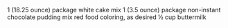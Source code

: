 1 (18.25 ounce) package white cake mix
1 (3.5 ounce) package non-instant chocolate pudding mix
red food coloring, as desired
½ cup buttermilk